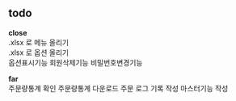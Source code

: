 ## todo
**close**  
.xlsx 로 메뉴 올리기  
.xlsx 로 옵션 올리기  
옵션표시기능
회원삭제기능
비밀번호변경기능

**far**  
주문량통계 확인
주문량통계 다운로드
주문 로그 기록 작성
마스터기능 작성